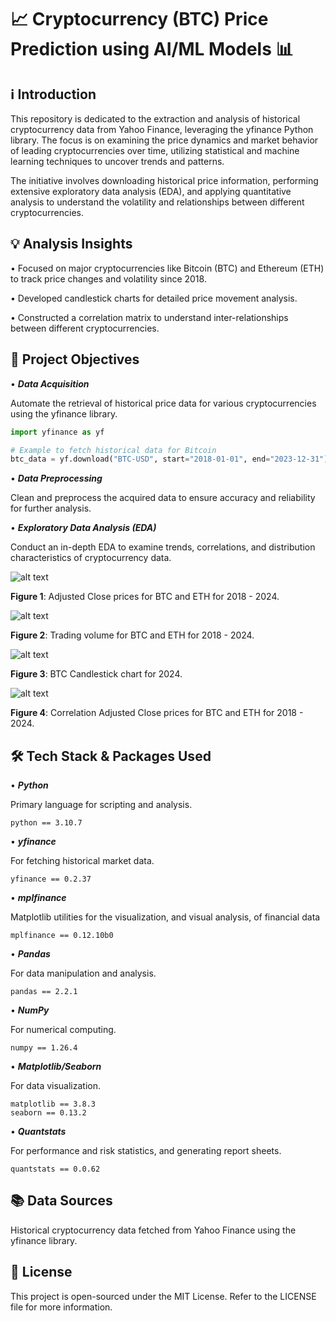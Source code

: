 
# 📈 __Cryptocurrency (BTC) Price Prediction using AI/ML Models__ 📊

## ℹ️ __Introduction__

This repository is dedicated to the extraction and analysis of historical cryptocurrency data from Yahoo Finance, leveraging the yfinance Python library. The focus is on examining the price dynamics and market behavior of leading cryptocurrencies over time, utilizing statistical and machine learning techniques to uncover trends and patterns.

The initiative involves downloading historical price information, performing extensive exploratory data analysis (EDA), and applying quantitative analysis to understand the volatility and relationships between different cryptocurrencies.

## 💡 __Analysis Insights__

• Focused on major cryptocurrencies like Bitcoin (BTC) and Ethereum (ETH) to track price changes and volatility since 2018.

• Developed candlestick charts for detailed price movement analysis.

• Constructed a correlation matrix to understand inter-relationships between different cryptocurrencies.


## 🎯 __Project Objectives__

• __*Data Acquisition*__

Automate the retrieval of historical price data for various cryptocurrencies using the yfinance library.

```python
import yfinance as yf

# Example to fetch historical data for Bitcoin
btc_data = yf.download("BTC-USD", start="2018-01-01", end="2023-12-31")
```

• __*Data Preprocessing*__

Clean and preprocess the acquired data to ensure accuracy and reliability for further analysis.

• __*Exploratory Data Analysis (EDA)*__

Conduct an in-depth EDA to examine trends, correlations, and distribution characteristics of cryptocurrency data.

![alt text](https://github.com/StamKavid/MLCryptoPredictor/blob/dev/data/external/Crypto_Historical_Prices/Images/Adjusted_close_prices_BTC_ETH.png)

**Figure 1**: Adjusted Close prices for BTC and ETH for 2018 - 2024.


![alt text](https://github.com/StamKavid/MLCryptoPredictor/blob/dev/data/external/Crypto_Historical_Prices/Images/trading_volume_BTC_ETH.png)

**Figure 2**: Trading volume for BTC and ETH for 2018 - 2024.


![alt text](https://github.com/StamKavid/MLCryptoPredictor/blob/dev/data/external/Crypto_Historical_Prices/Images/BTC_Cnadlestick_chart.png)

**Figure 3**: BTC Candlestick chart for 2024.


![alt text](https://github.com/StamKavid/MLCryptoPredictor/blob/dev/data/external/Crypto_Historical_Prices/Images/correlation_adjusted_close_BTC_ETH.png)


**Figure 4**: Correlation Adjusted Close prices for BTC and ETH for 2018 - 2024.


## 🛠 __Tech Stack & Packages Used__

• __*Python*__

Primary language for scripting and analysis.

```
python == 3.10.7
```

• __*yfinance*__

For fetching historical market data.

```
yfinance == 0.2.37
```

• __*mplfinance*__

Matplotlib utilities for the visualization, and visual analysis, of financial data

```
mplfinance == 0.12.10b0
```

• __*Pandas*__

For data manipulation and analysis.

```
pandas == 2.2.1
```

• __*NumPy*__

For numerical computing.

```
numpy == 1.26.4
```

• __*Matplotlib/Seaborn*__

For data visualization.

```
matplotlib == 3.8.3
seaborn == 0.13.2
```

• __*Quantstats*__

For performance and risk statistics, and generating report sheets.

```
quantstats == 0.0.62
```

## 📚 __Data Sources__

Historical cryptocurrency data fetched from Yahoo Finance using the yfinance library.

## 📄 __License__

This project is open-sourced under the MIT License. Refer to the LICENSE file for more information.
